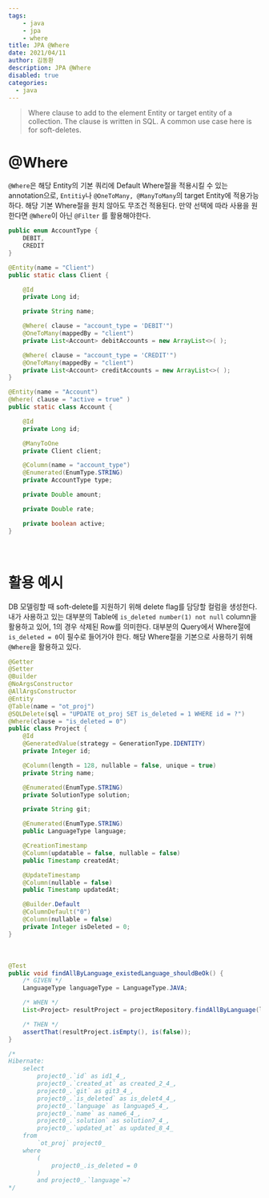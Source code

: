 ```yaml
---
tags: 
    - java
    - jpa
    - where
title: JPA @Where
date: 2021/04/11
author: 김동환
description: JPA @Where
disabled: true
categories:
  - java
---
```


> Where clause to add to the element Entity or target entity of a collection. The clause is written in SQL.
A common use case here is for soft-deletes.

# @Where

`@Where`은 해당 Entity의 기본 쿼리에 Default Where절을 적용시킬 수 있는 annotation으로, `Entitiy`나 `@OneToMany, @ManyToMany`의 target Entity에 적용가능 하다. 해당 기본 Where절을 원치 않아도 무조건 적용된다. 만약 선택에 따라 사용을 원한다면 `@Where`이 아닌 `@Filter` 를 활용해야한다.

```java
public enum AccountType {
    DEBIT,
    CREDIT
}

@Entity(name = "Client")
public static class Client {

    @Id
    private Long id;

    private String name;

    @Where( clause = "account_type = 'DEBIT'")
    @OneToMany(mappedBy = "client")
    private List<Account> debitAccounts = new ArrayList<>( );

    @Where( clause = "account_type = 'CREDIT'")
    @OneToMany(mappedBy = "client")
    private List<Account> creditAccounts = new ArrayList<>( );
}

@Entity(name = "Account")
@Where( clause = "active = true" )
public static class Account {

    @Id
    private Long id;

    @ManyToOne
    private Client client;

    @Column(name = "account_type")
    @Enumerated(EnumType.STRING)
    private AccountType type;

    private Double amount;

    private Double rate;

    private boolean active;
}
```

　
# 활용 예시

DB 모델링할 때 soft-delete를 지원하기 위해 delete flag를 담당할 컬럼을 생성한다. 내가 사용하고 있는 대부분의 Table에 `is_deleted number(1) not null` column을 활용하고 있어, 1의 경우 삭제된 Row를 의미한다. 대부분의 Query에서 Where절에 `is_deleted = 0`이 필수로 들어가야 한다. 해당 Where절을 기본으로 사용하기 위해 `@Where`을 활용하고 있다.

```java
@Getter
@Setter
@Builder
@NoArgsConstructor
@AllArgsConstructor
@Entity
@Table(name = "ot_proj")
@SQLDelete(sql = "UPDATE ot_proj SET is_deleted = 1 WHERE id = ?")
@Where(clause = "is_deleted = 0")
public class Project {
	@Id
	@GeneratedValue(strategy = GenerationType.IDENTITY)
	private Integer id;

	@Column(length = 128, nullable = false, unique = true)
	private String name;

	@Enumerated(EnumType.STRING)
	private SolutionType solution;

	private String git;

	@Enumerated(EnumType.STRING)
	public LanguageType language;

	@CreationTimestamp
	@Column(updatable = false, nullable = false)
	public Timestamp createdAt;

	@UpdateTimestamp
	@Column(nullable = false)
	public Timestamp updatedAt;

	@Builder.Default
	@ColumnDefault("0")
	@Column(nullable = false)
	private Integer isDeleted = 0;
}
```

　
```java
@Test
public void findAllByLanguage_existedLanguage_shouldBeOk() {
	/* GIVEN */
	LanguageType languageType = LanguageType.JAVA;

	/* WHEN */
	List<Project> resultProject = projectRepository.findAllByLanguage(languageType);

	/* THEN */
	assertThat(resultProject.isEmpty(), is(false));
}

/*
Hibernate: 
    select
        project0_.`id` as id1_4_,
        project0_.`created_at` as created_2_4_,
        project0_.`git` as git3_4_,
        project0_.`is_deleted` as is_delet4_4_,
        project0_.`language` as language5_4_,
        project0_.`name` as name6_4_,
        project0_.`solution` as solution7_4_,
        project0_.`updated_at` as updated_8_4_ 
    from
        `ot_proj` project0_ 
    where
        (
            project0_.is_deleted = 0
        ) 
        and project0_.`language`=?
*/
```